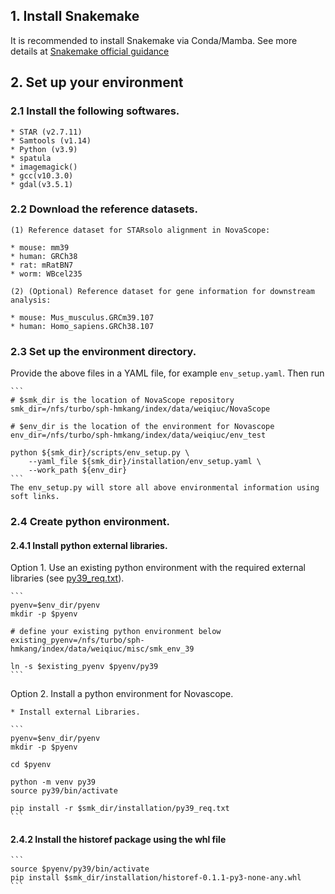 ## 1. Install Snakemake 

It is recommended to install Snakemake via Conda/Mamba. See more details at [Snakemake official guidance](https://snakemake.readthedocs.io/en/stable/getting_started/installation.html)

## 2. Set up your environment

### 2.1 Install the following softwares.	
	* STAR (v2.7.11)
	* Samtools (v1.14)
	* Python (v3.9)
	* spatula
	* imagemagick()
	* gcc(v10.3.0) 
	* gdal(v3.5.1)
		
### 2.2 Download the reference datasets.
	
	(1) Reference dataset for STARsolo alignment in NovaScope:

	* mouse: mm39
	* human: GRCh38
	* rat: mRatBN7
	* worm: WBcel235

	(2) (Optional) Reference dataset for gene information for downstream analysis:
	 
	* mouse: Mus_musculus.GRCm39.107
	* human: Homo_sapiens.GRCh38.107

	
### 2.3 Set up the environment directory.

Provide the above files in a YAML file, for example `env_setup.yaml`. Then run 

	```	
	# $smk_dir is the location of NovaScope repository
	smk_dir=/nfs/turbo/sph-hmkang/index/data/weiqiuc/NovaScope

	# $env_dir is the location of the environment for Novascope
	env_dir=/nfs/turbo/sph-hmkang/index/data/weiqiuc/env_test

	python ${smk_dir}/scripts/env_setup.py \
		--yaml_file ${smk_dir}/installation/env_setup.yaml \
		--work_path ${env_dir} 
	``` 
	The env_setup.py will store all above environmental information using soft links.


### 2.4 Create python environment. 

#### 2.4.1 Install python external libraries.

Option 1. Use an existing python environment with the required external libraries (see [py39_req.txt](py39_req.txt)).

	```
	pyenv=$env_dir/pyenv
	mkdir -p $pyenv
	
	# define your existing python environment below
	existing_pyenv=/nfs/turbo/sph-hmkang/index/data/weiqiuc/misc/smk_env_39
	
	ln -s $existing_pyenv $pyenv/py39
	```

Option 2. Install a python environment for Novascope.
		
	* Install external Libraries.

	```
	pyenv=$env_dir/pyenv
	mkdir -p $pyenv

	cd $pyenv

	python -m venv py39
	source py39/bin/activate
	
	pip install -r $smk_dir/installation/py39_req.txt
	```

#### 2.4.2 Install the historef package using the whl file

    ```
	source $pyenv/py39/bin/activate
	pip install $smk_dir/installation/historef-0.1.1-py3-none-any.whl
	```
